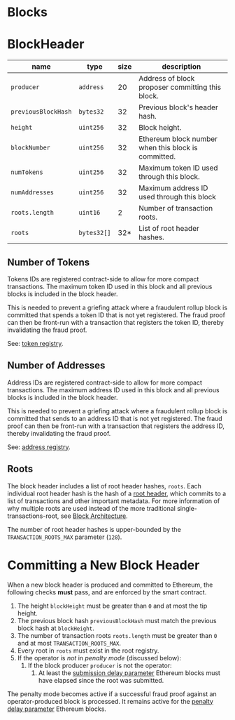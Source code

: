 Blocks
===

# BlockHeader

| name                | type        | size | description                                         |
| ------------------- | ----------- | ---- | --------------------------------------------------- |
| `producer`          | `address`   | 20   | Address of block proposer committing this block.    |
| `previousBlockHash` | `bytes32`   | 32   | Previous block's header hash.                       |
| `height`            | `uint256`   | 32   | Block height.                                       |
| `blockNumber`       | `uint256`   | 32   | Ethereum block number when this block is committed. |
| `numTokens`         | `uint256`   | 32   | Maximum token ID used through this block.           |
| `numAddresses`      | `uint256`   | 32   | Maximum address ID used through this block          |
| `roots.length`      | `uint16`    | 2    | Number of transaction roots.                        |
| `roots`             | `bytes32[]` | 32*  | List of root header hashes.                         |

## Number of Tokens

Tokens IDs are registered contract-side to allow for more compact transactions. The maximum token ID used in this block and all previous blocks is included in the block header.

This is needed to prevent a griefing attack where a fraudulent rollup block is committed that spends a token ID that is not yet registered. The fraud proof can then be front-run with a transaction that registers the token ID, thereby invalidating the fraud proof.

See: [token registry](./Tokens.md).

## Number of Addresses

Address IDs are registered contract-side to allow for more compact transactions. The maximum address ID used in this block and all previous blocks is included in the block header.

This is needed to prevent a griefing attack where a fraudulent rollup block is committed that sends to an address ID that is not yet registered. The fraud proof can then be front-run with a transaction that registers the address ID, thereby invalidating the fraud proof.

See: [address registry](./Addresses.md).

## Roots

The block header includes a list of root header hashes, `roots`. Each individual root header hash is the hash of a [root header](./Roots.md), which commits to a list of transactions and other important metadata. For more information of why multiple roots are used instead of the more traditional single-transactions-root, see [Block Architecture](../0.%20Fundamentals/3.%20Block%20Architecture.md).

The number of root header hashes is upper-bounded by the `TRANSACTION_ROOTS_MAX` parameter (`128`).

# Committing a New Block Header

When a new block header is produced and committed to Ethereum, the following checks **must** pass, and are enforced by the smart contract.

1. The height `blockHeight` must be greater than `0` and at most the tip height.
1. The previous block hash `previousBlockHash` must match the previous block hash at `blockHeight`.
1. The number of transaction roots `roots.length` must be greater than `0` and at most `TRANSACTION_ROOTS_MAX`.
1. Every root in `roots` must exist in the root registry.
1. If the operator is _not_ in _penalty mode_ (discussed below):
    1. If the block producer `producer` is not the operator:
        1. At least the [submission delay parameter](../0.%20Fundamentals/7.%20Deployment%20Parameters.md) Ethereum blocks must have elapsed since the root was submitted.

The penalty mode becomes active if a successful fraud proof against an operator-produced block is processed. It remains active for the [penalty delay parameter](./../0.%20Fundamentals/7.%20Deployment%20Parameters.md) Ethereum blocks.
